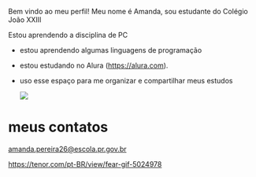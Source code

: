 Bem vindo ao meu perfil! Meu nome é Amanda, sou estudante do Colégio João XXIII

Estou aprendendo a disciplina de PC

- estou aprendendo algumas linguagens de programação
- estou estudando no Alura (https://alura.com).
- uso esse espaço para me organizar e compartilhar meus estudos
  
  ![](https://media.tenor.com/UslKvfUzsJ4AAAAC/satoru-gojo-gojo-satoru.gif)

# meus contatos
amanda.pereira26@escola.pr.gov.br

https://tenor.com/pt-BR/view/fear-gif-5024978
